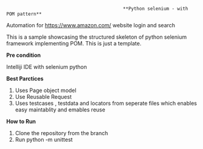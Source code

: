                                                **Python selenium - with POM pattern**


Automation for https://www.amazon.com/ website login and search

This is a sample showcasing the structured skeleton of python selenium framework implementing POM.
This is just a template.

**Pre condition**

Intelliji IDE with selenium
python


**Best Parctices**

1. Uses Page object model
2. Use Reusable Request
3. Uses testcases , testdata and locators from seperate files which enables easy maintablity and emables reuse 

**How to Run**

1. Clone the repository from the branch
2. Run 
 python -m unittest 
